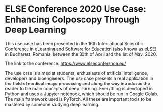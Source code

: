 # ELSE Conference 2020 Use Case: Enhancing Colposcopy Through Deep Learning

This use case has been presented in the 16th International Scientific Conference in eLearning and Software for Education (also known as eLSE) in Bucharest, Romania, between the 30th of April and the 1st of May, 2020.

The link to the conference:
https://www.elseconference.eu/

The use case is aimed at students, enthusiasts of artificial intelligence, developers and bioengineers. The use case presents a real application in the field of medical image processing and along the way introduces the reader to the main concepts of deep learning. 
Everything is developed in Python and uses a Jupyter notebook, which should be run in Google Colab. The main framework used is PyTorch. All these are important tools to be mastered by someone studying deep learning.

